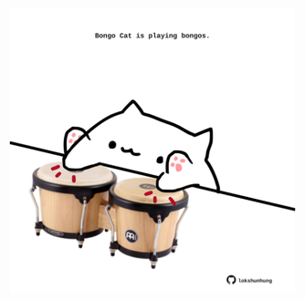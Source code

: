 <!-- built at 13/09/2021, 07:02:13 UTC -->
<p align="center">
  <img width="500" height="500" src="./ReadmeImage.svg">
</p>

